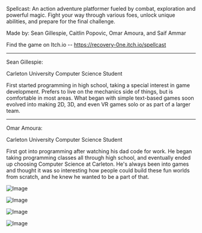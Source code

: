 Spellcast: An action adventure platformer fueled by combat, exploration and powerful magic. Fight your way through various foes, unlock unique abilities, and prepare for the final challenge.

Made by:  Sean Gillespie, Caitlin Popovic, Omar Amoura, and Saif Ammar

Find the game on Itch.io -- https://recovery-0ne.itch.io/spellcast

---------------
Sean Gillespie:
  
  Carleton University Computer Science Student
  
  First started programming in high school, taking a special interest in game development. Prefers to live on the mechanics side of things, but is comfortable in most areas. What began with simple text-based games soon evolved into making 2D, 3D, and even VR games solo or as part of a larger team.

---------------
Omar Amoura:

  Carleton University Computer Science Student

  First got into programming after watching his dad code for work. He began taking programming classes all through high school, and eventually ended up choosing Computer Science at Carleton. He's always been into games and thought it was so interesting how people could build these fun worlds from scratch, and he knew he wanted to be a part of that.


![Image](https://github.com/user-attachments/assets/c3d1bd51-2a00-4178-a66d-55bd844080d9)

![Image](https://github.com/user-attachments/assets/f0065ee8-3e6e-4b09-b4d6-6c074736af39)

![Image](https://github.com/user-attachments/assets/35e0bc53-9834-4c05-b77b-85243d985f48)

![Image](https://github.com/user-attachments/assets/5fe18ff3-5a74-439f-b428-3fec69c6c1b8)
